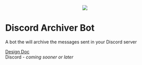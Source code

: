 <div align="center">
  <img align="center" src="https://github.com/tonymoooon543/Archiver-Bot/blob/master/images/archiver-logo.png">
</div>

# Discord Archiver Bot
A bot the will archive the messages sent in your Discord server 
<br>

[Design Doc](https://github.com/tonymoooon543/Archiver-Bot/blob/master/DESIGN.md)
<br>
Discord - *coming sooner or later*

